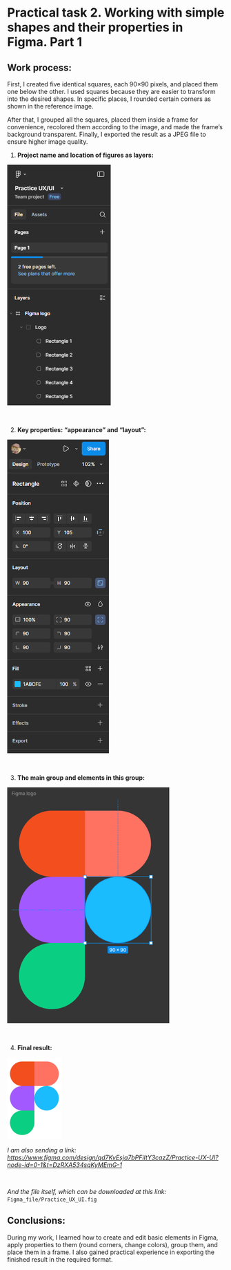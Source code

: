# Practical task 2. Working with simple shapes and their properties in Figma. Part 1

## Work process:

First, I created five identical squares, each 90×90 pixels, and placed them one below the other. I used squares because they are easier to transform into the desired shapes. In specific places, I rounded certain corners as shown in the reference image.

After that, I grouped all the squares, placed them inside a frame for convenience, recolored them according to the image, and made the frame’s background transparent. Finally, I exported the result as a JPEG file to ensure higher image quality.


1) **Project name and location of figures as layers:**

![Figures as layers](Images/Workspace_1.jpg)

<br>


2) **Key properties: “appearance” and “layout”:**

![Properties: “appearance” and “layout”](Images/Workspace_2.jpg)

<br>


3) **The main group and elements in this group:**

![Main group](Images/Workspace_3.jpg)

<br>


4) **Final result:**
<img src="Images/Figma%20logo.jpg" alt="Result" width="25%"/>


<br>


*I am also sending a link:*
*https://www.figma.com/design/qd7KvEsja7bPFiItY3cazZ/Practice-UX-UI?node-id=0-1&t=DzRXA534sqKyMEmG-1*

<br>

*And the file itself, which can be downloaded at this link:*
`Figma_file/Practice_UX_UI.fig`



## Conclusions:


During my work, I learned how to create and edit basic elements in Figma, apply properties to them (round corners, change colors), group them, and place them in a frame. I also gained practical experience in exporting the finished result in the required format.




